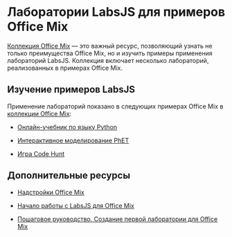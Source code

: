
# <a name="labsjs-labs-for-office-mix-examples"></a>Лаборатории LabsJS для примеров Office Mix



[Коллекция Office Mix](https://mix.office.com/Gallery) — это важный ресурс, позволяющий узнать не только преимущества Office Mix, но и изучить примеры применения лабораторий LabsJS. Коллекция включает несколько лабораторий, реализованных в примерах Office Mix.

## <a name="explore-the-labsjs-examples"></a>Изучение примеров LabsJS

Применение лабораторий показано в следующих примерах Office Mix в [коллекции Office Mix](https://mix.office.com/Gallery):


- [Онлайн-учебник по языку Python](https://mix.office.com/watch/1tkuqw9i7m4jr)
    
- [Интерактивное моделирование PhET](https://mix.office.com/watch/obibkt80fj52)
    
- [Игра Code Hunt](https://mix.office.com/watch/q4tnp5au9mbo)
    

## <a name="additional-resources"></a>Дополнительные ресурсы



- [Надстройки Office Mix](../../powerpoint/office-mix/office-mix-add-ins.md)
    
- [Начало работы с LabsJS для Office Mix](../../powerpoint/office-mix/get-started-with-labsjs-for-office-mix.md)
    
- [Пошаговое руководство. Создание первой лаборатории для Office Mix](../../powerpoint/office-mix/creating-your-first-lab-for-office-mix.md)
    
